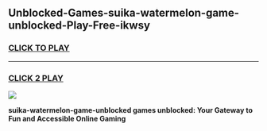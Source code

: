 
## Unblocked-Games-suika-watermelon-game-unblocked-Play-Free-ikwsy
<h3>
<a href="https://premium76.site?title=suika-watermelon-game-unblocked&ref=23A">CLICK TO PLAY</a></h3>
<hr>

<h3>
<a href="https://premium76.site?title=suika-watermelon-game-unblocked&ref=23A">CLICK 2 PLAY</a>
  
</h3>

<a href="https://premium76.site?title=suika-watermelon-game-unblocked&ref=23A"><img src="https://clearcache.store/games.png"></a>


**suika-watermelon-game-unblocked games unblocked: Your Gateway to Fun and Accessible Online Gaming**
